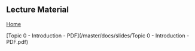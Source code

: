 ## Lecture Material
[Home](README.md)

[Topic 0 - Introduction - PDF](/master/docs/slides/Topic 0 - Introduction - PDF.pdf)

